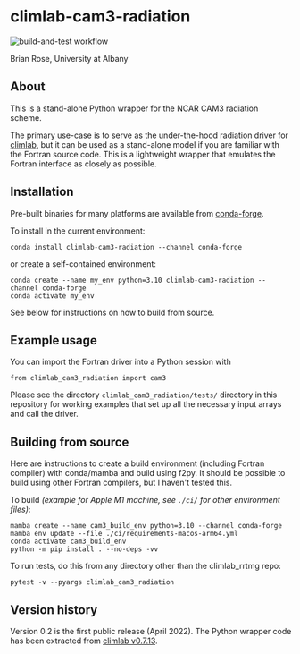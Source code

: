 # climlab-cam3-radiation

![build-and-test workflow](https://github.com/climlab/climlab-cam3-radiation/actions/workflows/build-and-test.yml/badge.svg)

Brian Rose, University at Albany

## About

This is a stand-alone Python wrapper for the NCAR CAM3 radiation scheme.

The primary use-case is to serve as the under-the-hood radiation driver
for [climlab](https://climlab.readthedocs.io/), but it can be used as a
stand-alone model if you are familiar with the Fortran source code.
This is a lightweight wrapper that emulates the Fortran interface as closely as possible.

## Installation

Pre-built binaries for many platforms are available from [conda-forge](https://conda-forge.org).

To install in the current environment:
```
conda install climlab-cam3-radiation --channel conda-forge
```
or create a self-contained environment:
```
conda create --name my_env python=3.10 climlab-cam3-radiation --channel conda-forge
conda activate my_env
```

See below for instructions on how to build from source.

## Example usage

You can import the Fortran driver into a Python session with
```
from climlab_cam3_radiation import cam3
```

Please see the directory `climlab_cam3_radiation/tests/` directory in this repository
for working examples that set up all the necessary input arrays and call the driver.

## Building from source

Here are instructions to create a build environment (including Fortran compiler)
with conda/mamba and build using f2py.
It should be possible to build using other Fortran compilers, but I haven't tested this.

To build *(example for Apple M1 machine, see `./ci/` for other environment files)*:
```
mamba create --name cam3_build_env python=3.10 --channel conda-forge
mamba env update --file ./ci/requirements-macos-arm64.yml
conda activate cam3_build_env
python -m pip install . --no-deps -vv
```

To run tests, do this from any directory other than the climlab_rrtmg repo:
```
pytest -v --pyargs climlab_cam3_radiation
```

## Version history

Version 0.2 is the first public release (April 2022).
The Python wrapper code has been extracted from
[climlab v0.7.13](https://github.com/brian-rose/climlab/releases/tag/v0.7.13).

